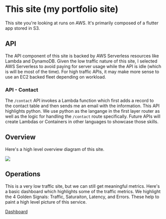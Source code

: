 # This site (my portfolio site)

This site you're looking at runs on AWS. It's primarily composed of a flutter app stored in S3.

## API

The API component of this site is backed by AWS Serverless resources like Lambda and DynamoDB. Given the low traffic nature of this site, I selected AWS Serverless to avoid paying for server usage while the API is idle (which is will be most of the time). For high traffic APIs, it may make more sense to use an EC2 backed fleet depending on workload.

### API - Contact

The `/contact` API invokes a Lambda function which first adds a record to the contact table and then sends me an email with the information. This API highlights python. We use python as the langange in the first layer router as well as the logic for handling the `/contact` route specifically. Future APIs will create Lambdas or Containers in other languages to showcase those skills.

## Overview

Here's a high level overview diagram of this site.

![](resource:images/casey-boyer-brand-diagram.png)

## Operations

This is a very low traffic site, but we can still get meaningful metrics. Here's a basic dashboard which highlights some of the traffic metrics. We highlight the 4 Golden Signals: Traffic, Saturaiton, Latency, and Errors. These help to paint a high level picture of this service.

[Dashboard](https://cloudwatch.amazonaws.com/dashboard.html?dashboard=casey-boyer-brand-dev&start=PT72H&end=null&context=eyJSIjoidXMtZWFzdC0xIiwiRCI6ImN3LWRiLTM2NjA2OTYzNjQxNiIsIlUiOiJ1cy1lYXN0LTFfNndFTzdnRExtIiwiQyI6IjNqZ2w5dTluM2Fkbzgzb205aTUyb29uMmdlIiwiSSI6InVzLWVhc3QtMTpkN2M4YjI0ZC0yZjhmLTRlNjYtODIxNC1iM2ZjMzAwMzcxYTkiLCJNIjoiUHVibGljIn0=)
